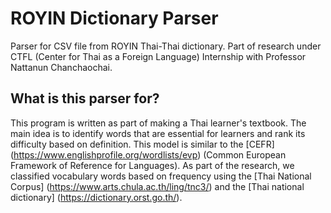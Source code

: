 # ROYIN Dictionary Parser
Parser for CSV file from ROYIN Thai-Thai dictionary. Part of research under CTFL (Center for Thai as a Foreign Language) Internship with Professor Nattanun Chanchaochai. 

## What is this parser for?
This program is written as part of making a Thai learner's textbook. The main idea is to identify words that are essential for learners and rank its difficulty based on definition. This model is similar to the [CEFR] (https://www.englishprofile.org/wordlists/evp) (Common European Framework of Reference for Languages).
As part of the research, we classified vocabulary words based on frequency using the [Thai National Corpus] (https://www.arts.chula.ac.th/ling/tnc3/) and the [Thai national dictionary] (https://dictionary.orst.go.th/).

